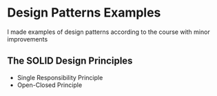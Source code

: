 # Design Patterns Examples 

I made examples of design patterns according to the course with minor improvements 

## The SOLID Design Principles 

- Single Responsibility Principle
- Open-Closed Principle
